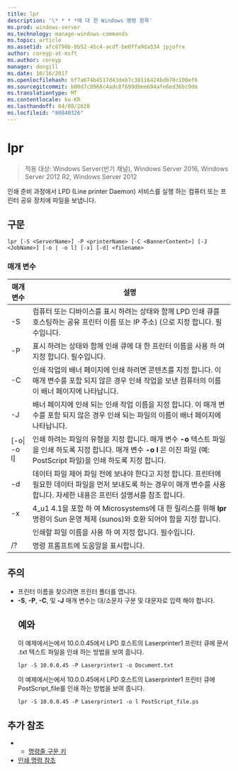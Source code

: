 ```yaml
---
title: lpr
description: '\* * * *에 대 한 Windows 명령 항목'
ms.prod: windows-server
ms.technology: manage-windows-commands
ms.topic: article
ms.assetid: afc8790b-8b52-45c4-acdf-be0ffa9da534 jpjofre
author: coreyp-at-msft
ms.author: coreyp
manager: dongill
ms.date: 10/16/2017
ms.openlocfilehash: bf7a674b4517d43deb7c38116424bdb70c100ef6
ms.sourcegitcommit: b00d7c8968c4adc8f699dbee694afe6ed36bc9de
ms.translationtype: MT
ms.contentlocale: ko-KR
ms.lasthandoff: 04/08/2020
ms.locfileid: "80840326"
---
```

# <a name="lpr"></a>lpr

>적용 대상: Windows Server(반기 채널), Windows Server 2016, Windows Server 2012 R2, Windows Server 2012

인쇄 준비 과정에서 LPD (Line printer Daemon) 서비스를 실행 하는 컴퓨터 또는 프린터 공유 장치에 파일을 보냅니다.  

## <a name="syntax"></a>구문  
```  
lpr [-S <ServerName>] -P <printerName> [-C <BannerContent>] [-J <JobName>] [-o | -o l] [-x] [-d] <filename>  
```  
### <a name="parameters"></a>매개 변수  

|     매개 변수      |                                                                                                           설명                                                                                                           |
|--------------------|---------------------------------------------------------------------------------------------------------------------------------------------------------------------------------------------------------------------------------|
|  -S <ServerName>   |                                    컴퓨터 또는 디바이스를 표시 하려는 상태와 함께 LPD 인쇄 큐를 호스팅하는 공유 프린터 이름 또는 IP 주소) (으로 지정 합니다. 필수입니다.                                    |
|  -P <printerName>  |                                                              표시 하려는 상태와 함께 인쇄 큐에 대 한 프린터 이름을 사용 하 여 지정 합니다. 필수입니다.                                                              |
| -C <BannerContent> |                인쇄 작업의 배너 페이지에 인쇄 하려면 콘텐츠를 지정 합니다. 이 매개 변수를 포함 되지 않은 경우 인쇄 작업을 보낸 컴퓨터의 이름이 배너 페이지에 나타납니다.                 |
|    -J <JobName>    |                           배너 페이지에 인쇄 되는 인쇄 작업 이름을 지정 합니다. 이 매개 변수를 포함 되지 않은 경우 인쇄 되는 파일의 이름이 배너 페이지에 나타납니다.                            |
| [-o&#124; -o l]  | 인쇄 하려는 파일의 유형을 지정 합니다. 매개 변수 **-o** 텍스트 파일을 인쇄 하도록 지정 합니다. 매개 변수 **-o l** 은 이진 파일 (예: PostScript 파일)을 인쇄 하도록 지정 합니다. |
|         -d         |              데이터 파일 제어 파일 전에 보내야 한다고 지정 합니다. 프린터에 필요한 데이터 파일을 먼저 보내도록 하는 경우이 매개 변수를 사용 합니다. 자세한 내용은 프린터 설명서를 참조 합니다.               |
|         -x         |                               4_u1 4.1을 포함 하 여 Microsystems에 대 한 릴리스를 위해 **lpr** 명령이 Sun 운영 체제 (sunos)와 호환 되어야 함을 지정 합니다.                                |
|     <FileName>     |                                                                                      인쇄할 파일 이름을 사용 하 여 지정 합니다. 필수입니다.                                                                                      |
|         /?         |                                                                                              명령 프롬프트에 도움말을 표시합니다.                                                                                               |

## <a name="remarks"></a>주의  
- 프린터 이름을 찾으려면 프린터 폴더를 엽니다.  
- **-S**, **-P**, **-C**, 및 **-J** 매개 변수는 대/소문자 구분 및 대문자로 입력 해야 합니다.  
  ## <a name="examples"></a><a name=BKMK_examples></a>예와  
  이 예제에서는에서 10.0.0.45에서 LPD 호스트의 Laserprinter1 프린터 큐에 문서 .txt 텍스트 파일을 인쇄 하는 방법을 보여 줍니다.  
  ```  
  lpr -S 10.0.0.45 -P Laserprinter1 -o Document.txt  
  ```  
  이 예제에서는에서 10.0.0.45에서 LPD 호스트의 Laserprinter1 프린터 큐에 PostScript_file를 인쇄 하는 방법을 보여 줍니다.  
  ```  
  lpr -S 10.0.0.45 -P Laserprinter1 -o l PostScript_file.ps  
  ```  

## <a name="additional-references"></a>추가 참조  
-   - [명령줄 구문 키](command-line-syntax-key.md)  
-   [인쇄 명령 참조](print-command-reference.md)  
